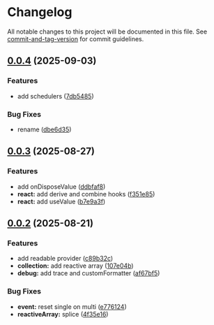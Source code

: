 # Changelog

All notable changes to this project will be documented in this file. See [commit-and-tag-version](https://github.com/absolute-version/commit-and-tag-version) for commit guidelines.

## [0.0.4](https://github.com/embrajs/reactivity/compare/v0.0.3...v0.0.4) (2025-09-03)


### Features

* add schedulers ([7db5485](https://github.com/embrajs/reactivity/commit/7db5485a3c20f84a429347e84f26e7b75008ff6b))


### Bug Fixes

* rename ([dbe6d35](https://github.com/embrajs/reactivity/commit/dbe6d356474a38864465cff01c4c1a8423f43d04))

## [0.0.3](https://github.com/embrajs/reactivity/compare/v0.0.2...v0.0.3) (2025-08-27)


### Features

* add onDisposeValue ([ddbfaf8](https://github.com/embrajs/reactivity/commit/ddbfaf8a1048c1a75c340353d971e36e6cd44e85))
* **react:** add derive and combine hooks ([f351e85](https://github.com/embrajs/reactivity/commit/f351e85fb9503664f26911a93ada7793f9688afe))
* **react:** add useValue ([b7e9a3f](https://github.com/embrajs/reactivity/commit/b7e9a3f014505c759d8e9d08f0999e6fc0f80459))

## [0.0.2](https://github.com/embrajs/reactivity/compare/v0.0.1...v0.0.2) (2025-08-21)


### Features

* add readable provider ([c89b32c](https://github.com/embrajs/reactivity/commit/c89b32c7cbb6312adc1202f0c69e6ba468b04add))
* **collection:** add reactive array ([107e04b](https://github.com/embrajs/reactivity/commit/107e04b05f8c1f04107c5092bc7167a42e389105))
* **debug:** add trace and customFormatter ([af67bf5](https://github.com/embrajs/reactivity/commit/af67bf5171284f87814e9a39213ce19a430c6f01))


### Bug Fixes

* **event:** reset single on multi ([e776124](https://github.com/embrajs/reactivity/commit/e776124e59b6dacb8c30d8cf61d8271f277f0a09))
* **reactiveArray:** splice ([4f35e16](https://github.com/embrajs/reactivity/commit/4f35e16987639834750ec73b697b535c97de705b))

